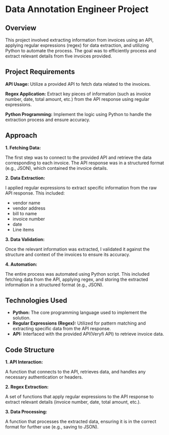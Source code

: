 # Data Annotation Engineer Project

## Overview

This project involved extracting information from invoices using an API, applying regular expressions (regex) for data extraction, and utilizing Python to automate the process. The goal was to efficiently process and extract relevant details from five invoices provided.

## Project Requirements

**API Usage:** Utilize a provided API to fetch data related to the invoices.

**Regex Application:** Extract key pieces of information (such as invoice number, date, total amount, etc.) from the API response using regular expressions.

**Python Programming:** Implement the logic using Python to handle the extraction process and ensure accuracy.

## Approach

**1. Fetching Data:**

The first step was to connect to the provided API and retrieve the data corresponding to each invoice. The API response was in a structured format (e.g., JSON), which contained the invoice details.

**2. Data Extraction:**

I applied regular expressions to extract specific information from the raw API response. This included:
* vendor name
* vendor address
* bill to name
* invoice number
* date
* Line items

**3. Data Validation:**

Once the relevant information was extracted, I validated it against the structure and context of the invoices to ensure its accuracy.

**4. Automation:**

The entire process was automated using Python script. This included fetching data from the API, applying regex, and storing the extracted information in a structured format (e.g., JSON).

## Technologies Used

* **Python:** The core programming language used to implement the solution.
* **Regular Expressions (Regex):** Utilized for pattern matching and extracting specific data from the API response.
* **API:** Interfaced with the provided API(Veryfi API) to retrieve invoice data.

## Code Structure

**1. API Interaction:**

A function that connects to the API, retrieves data, and handles any necessary authentication or headers.

**2. Regex Extraction:**

A set of functions that apply regular expressions to the API response to extract relevant details (invoice number, date, total amount, etc.).

**3. Data Processing:**

A function that processes the extracted data, ensuring it is in the correct format for further use (e.g., saving to JSON).
